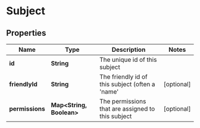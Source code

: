 
# Subject

## Properties
Name | Type | Description | Notes
------------ | ------------- | ------------- | -------------
**id** | **String** | The unique id of this subject | 
**friendlyId** | **String** | The friendly id of this subject (often a &#39;name&#39; |  [optional]
**permissions** | **Map&lt;String, Boolean&gt;** | The permissions that are assigned to this subject |  [optional]



